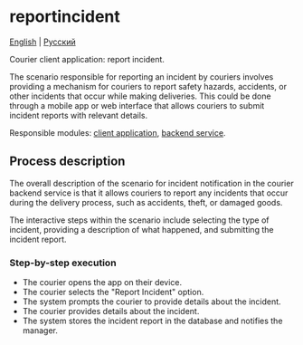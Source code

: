# reportincident 

[English](reportincident.md) | [Русский](reportincident.ru.md)

Courier client application: report incident.

The scenario responsible for reporting an incident by couriers involves providing a mechanism for couriers to report safety hazards, accidents, or other incidents that occur while making deliveries. 
This could be done through a mobile app or web interface that allows couriers to submit incident reports with relevant details.

Responsible modules: [client application](../../frontend/courierclient.md), [backend service](../../backend/courierbackend.md).

## Process description

The overall description of the scenario for incident notification in the courier backend service is that it allows couriers to report any incidents that occur during the delivery process, such as accidents, theft, or damaged goods. 

The interactive steps within the scenario include selecting the type of incident, providing a description of what happened, and submitting the incident report.

### Step-by-step execution

- The courier opens the app on their device.
- The courier selects the "Report Incident" option.
- The system prompts the courier to provide details about the incident.
- The courier provides details about the incident.
- The system stores the incident report in the database and notifies the manager.
